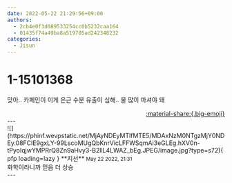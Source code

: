 ```yaml
---
date: 2022-05-22 21:29:56+09:00
authors:
  - 2cb4e0f3d089533254cc0b5232caa164
  - 01435f74a49ba8a519705ad242348232
categories:
  - Jisun
---
```


# 1-15101368

<div class="post-container" markdown="1">
<div class="content-container md-sidebar__scrollwrap" markdown="1">

맞아.. 카페인이 이게 은근 수분 유출이 심해.. 물 많이 마셔야 돼

</div>
</div>

<div style="text-align: right;" markdown="1">
<a href="https://weverse.io/fromis9/fanpost/1-15101368" style="text-align: right;">:material-share:{.big-emoji}</a>
</div>
---

<div class="comments-container md-sidebar__scrollwrap" markdown="1">
<div class="comment" markdown="1">
<div class='id-container' markdown="1">
![](https://phinf.wevpstatic.net/MjAyNDEyMTlfMTE5/MDAxNzM0NTgzMjY0NDEy.08FClE9gxLY-99LscoMUgQbKnrVicLFFWSqmAi3eGLEg.hXV0n-tPyoIqjwYMPRrQ8Zn9aHvy3-B2llL4LWAZ_bEg.JPEG/image.jpg?type=s72){ pfp loading=lazy }
**<span class="artist">지선</span>** <small>May 22 2022, 21:31</small><br>
</div>
<div class='comment-body' markdown="1">
화학이라니까 믿음 더 상승
</div>
</div>
</div>
---

